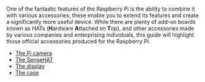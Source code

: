 One of the fantastic features of the Raspberry Pi is the ability to combine it with various accessories; these enable you to extend its features and create a significantly more useful device. While there are plenty of add-on boards known as HATs (**H**ardware **A**ttached on **T**op), and other accessories made by various companies and enterprising individuals, this guide will highlight those official accessories produced for the Raspberry Pi.

- [The Pi camera](picamera.md)
- [The SenseHAT](sensehat.md)
- [The display](display.md)
- [The case](case.md)

